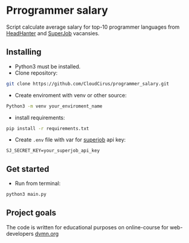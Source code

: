 # Prrogrammer salary

Script calculate average salary for top-10 programmer languages from [HeadHanter](https://ekaterinburg.hh.ru/) and [SuperJob](https://www.superjob.ru/) vacansies.

## Installing

- Python3 must be installed.
- Clone repository:
```Bash
git clone https://github.com/CloudCirus/programmer_salary.git
```
- Create enviroment with venv or other source:
```Bash
Python3 -m venv your_enviroment_name
```
- install requirements:
```Bash
pip install -r requirements.txt
```
- Create `.env` file with var for [superjob](https://api.superjob.ru/register) api key:
```
SJ_SECRET_KEY=your_superjob_api_key
```

## Get started

- Run from terminal:
```Bash
python3 main.py
```

## Project goals 

The code is written for educational purposes on online-course for web-developers [dvmn.org](https://dvmn.org/)